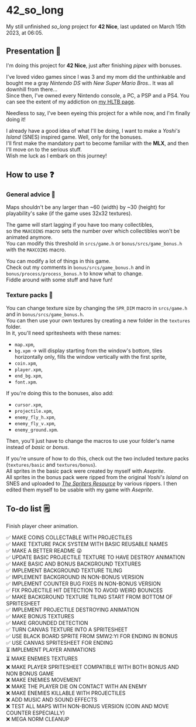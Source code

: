 # 42_so_long

My still unfinished *so_long* project for **42 Nice**, last updated on March 15th 2023, at 06:05.

## Presentation 👾

I'm doing this project for **42 Nice**, just after finishing *pipex* with bonuses.

I've loved video games since I was 3 and my mom did the unthinkable and bought me a gray *Nintendo DS* with *New Super Mario Bros.*. It was all downhill from there...  
Since then, I've owned every Nintendo console, a PC, a PSP and a PS4. You can see the extent of my addiction on [my HLTB page].

[my HLTB page]: https://howlongtobeat.com/user/SCOUNDREL

Needless to say, I've been eyeing this project for a while now, and I'm finally doing it!

I already have a good idea of what I'll be doing, I want to make a *Yoshi's Island* (SNES) inspired game. Well, only for the bonuses.  
I'll first make the mandatory part to become familiar with the **MLX**, and then I'll move on to the serious stuff.  
Wish me luck as I embark on this journey!

## How to use ❓

### General advice 🧰

Maps shouldn't be any larger than ~60 (width) by ~30 (height) for playability's sake (if the game uses 32x32 textures).  
  
The game will start lagging if you have too many collectibles,  
so the `MAXCOINS` macro sets the number over which collectibles won't be animated anymore.  
You can modify this threshold in `srcs/game.h` or `bonus/srcs/game_bonus.h` with the `MAXCOINS` macro.  
  
You can modify a lot of things in this game.  
Check out my comments in `bonus/srcs/game_bonus.h` and in `bonus/process/process_bonus.h` to know what to change.  
Fiddle around with some stuff and have fun!  

### Texture packs 🎨

You can change texture size by changing the `SPR_DIM` macro in `srcs/game.h` and in `bonus/srcs/game_bonus.h`.  
You can then use your own textures by creating a new folder in the `textures` folder.  
In it, you'll need spritesheets with these names:
- `map.xpm`,
- `bg.xpm` -> will display starting from the window's bottom, tiles horizontally only, fills the window vertically with the first sprite,
- `coin.xpm`,
- `player.xpm`,
- `end_bg.xpm`,
- `font.xpm`.  

If you're doing this to the bonuses, also add:
- `cursor.xpm`,
- `projectile.xpm`,
- `enemy_fly_h.xpm`,
- `enemy_fly_v.xpm`,
- `enemy_ground.xpm`.  

Then, you'll just have to change the macros to use your folder's name instead of *basic* or *bonus*.  

If you're unsure of how to do this, check out the two included texture packs (`textures/basic` and `textures/bonus`).  
All sprites in the basic pack were created by myself with *Aseprite*.  
All sprites in the bonus pack were ripped from the original *Yoshi's Island* on SNES and uploaded to *[The Spriters Resource]* by various rippers. I then edited them myself to be usable with my game with *Aseprite*.  
  
[The Spriters Resource]: https://www.spriters-resource.com/snes/yoshiisland/

## To-do list 🗒️ 

Finish player cheer animation.  

✅ MAKE COINS COLLECTABLE WITH PROJECTILES  
✅ MAKE TEXTURE PACK SYSTEM WITH BASIC REUSABLE NAMES  
✅ MAKE A BETTER README 😜  
✅ UPDATE BASIC PROJECTILE TEXTURE TO HAVE DESTROY ANIMATION  
✅ MAKE BASIC AND BONUS BACKGROUND TEXTURES  
✅ IMPLEMENT BACKGROUND TEXTURE TILING  
✅ IMPLEMENT BACKGROUND IN NON-BONUS VERSION  
✅ IMPLEMENT COUNTER BUG FIXES IN NON-BONUS VERSION  
✅ FIX PROJECTILE HIT DETECTION TO AVOID WEIRD BOUNCES  
✅ MAKE BACKGROUND TEXTURE TILING START FROM BOTTOM OF SPRITESHEET  
✅ IMPLEMENT PROJECTILE DESTROYING ANIMATION  
✅ MAKE BONUS TEXTURES  
✅ MAKE GROUNDED DETECTION  
✅ TURN CANVAS TEXTURE INTO A SPRITESHEET  
✅ USE BLACK BOARD SPRITE FROM SMW2:YI FOR ENDING IN BONUS  
✅ USE CANVAS SPRITESHEET FOR ENDING  
⏳ IMPLEMENT PLAYER ANIMATIONS  
⏳ MAKE ENEMIES TEXTURES  
❌ MAKE PLAYER SPRITESHEET COMPATIBLE WITH BOTH BONUS AND NON BONUS GAME  
❌ MAKE ENEMIES MOVEMENT  
❌ MAKE THE PLAYER DIE ON CONTACT WITH AN ENEMY  
❌ MAKE ENEMIES KILLABLE WITH PROJECTILES  
❌ ADD MUSIC AND SOUND EFFECTS  
❌ TEST ALL MAPS WITH NON-BONUS VERSION (COIN AND MOVE COUNTER ESPECIALLY)  
❌ MEGA NORM CLEANUP  
